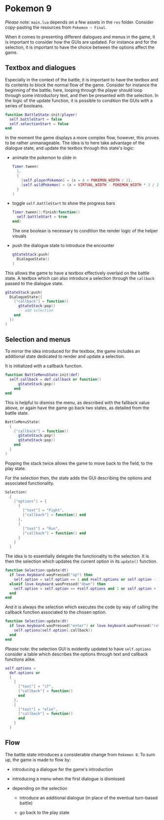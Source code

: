 # Pokemon 9

_Please note:_ `main.lua` depends on a few assets in the `res` folder. Consider copy-pasting the resources from `Pokemon — Final`.

When it comes to presenting different dialogues and menus in the game, it is important to consider how the GUIs are updated. For instance and for the selection, it is important to have the choice between the options affect the game.

## Textbox and dialogues

Especially in the context of the battle, it is important to have the textbox and its contents to block the normal flow of the game. Consider for instance the beginning of the battle; here, looping through the player should loop through some introductory text, and then be presented with the selection. In the logic of the update function, it is possible to condition the GUIs with a series of booleans.

```lua
function BattleState:init(player)
  self.battleStart = false
  self.selectionStart = false
end
```

In the moment the game displays a more complex flow, however, this proves to be rather unmanageable. The idea is to here take advantage of the dialogue state, and update the textbox through this state's logic:

- animate the pokemon to slide in

  ```lua
  Timer.tween(
    1,
    {
      [self.playerPokemon] = {x = 8 + POKEMON_WIDTH / 2},
      [self.wildPokemon] = {x = VIRTUAL_WIDTH - POKEMON_WIDTH * 3 / 2 - 8}
    }
  )
  ```

- toggle `self.battleStart` to show the progress bars

  ```lua
  Timer.tween():finish(function()
    self.battleStart = true
  end)
  ```

  The one boolean is necessary to condition the render logic of the helper visuals

- push the dialogue state to introduce the encounter

  ```lua
  gStateStack:push(
    DialogueState()
  )
  ```

This allows the game to have a textbox effectively overlaid on the battle state. A textbox which can also introduce a selection through the `callback` passed to the dialogue state.

```lua
gStateStack:push(
  DialogueState({
    ["callback"] = function()
      gStateStack:pop()
      -- add selection
    end
  })
)
```

## Selection and menus

To mirror the idea introduced for the textbox, the game includes an additional state dedicated to render and update a selection.

It is initialized with a callback function.

```lua
function BattleMenuState:init(def)
  self.callback = def.callback or function()
      gStateStack:pop()
    end
end
```

This is helpful to dismiss the menu, as described with the fallback value above, or again have the game go back two states, as detailed from the battle state.

```lua
BattleMenuState(
  {
    ["callback"] = function()
      gStateStack:pop()
      gStateStack:pop()
    end
  }
)
```

Popping the stack twice allows the game to move back to the field, to the play state.

For the selection then, the state adds the GUI describing the options and associated functionality.

```lua
Selection(
  {
    ["options"] = {
      {
        ["text"] = "Fight",
        ["callback"] = function() end
      },
      {
        ["text"] = "Run",
        ["callback"] = function() end
      }
    }
  }
```

The idea is to essentially delegate the functionality to the selection. It is then the selection which updates the current option in its `update()` function.

```lua
function Selection:update(dt)
  if love.keyboard.wasPressed("up") then
    self.option = self.option == 1 and #self.options or self.option - 1
  elseif love.keyboard.wasPressed("down") then
    self.option = self.option == #self.options and 1 or self.option + 1
  end
end
```

And it is always the selection which executes the code by way of calling the callback function associated to the chosen option.

```lua
function Selection:update(dt)
  if love.keyboard.wasPressed("enter") or love.keyboard.wasPressed("return") then
    self.options[self.option].callback()
  end
end
```

_Please note_: the selection GUI is evidently updated to have `self.options` consider a table which describes the options through text and callback functions alike.

```lua
self.options =
  def.options or
  {
    {
      ["text"] = "if",
      ["callback"] = function()
      end
    },
    {
      ["text"] = "else",
      ["callback"] = function()
      end
    }
  }
```

## Flow

The battle state introduces a considerable change from `Pokemon 8`. To sum up, the game is made to flow by:

- introducing a dialogue for the game's introduction

- introducing a menu when the first dialogue is dismissed

- depending on the selection

  - introduce an additional dialogue (in place of the eventual turn-based battle)

  - go back to the play state
